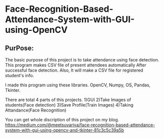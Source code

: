 # Face-Recognition-Based-Attendance-System-with-GUI-using-OpenCV

## PurPose:
The basic purpose of this project is to take attendance using face detection. This program makes CSV file of present attendees automatically After successful face detection. Also, It will make a CSV file for registered student's info.

I made this program using these libraries. OpenCV, Numpy, OS, Pandas, Tkinter.

There are total 4 parts of this projects.
1)GUI
2)Take Images of students(Face detection)
3)Save Profile(Train Images)
4)Taking Attandance(Face Recognition)

You can get whole discription of this project on my blog.
https://medium.com/@meetsuvariya/face-recognition-based-attendance-system-with-gui-using-opencv-and-tkinter-81c3c5c39a5b

